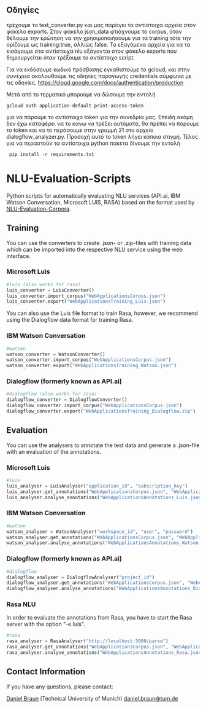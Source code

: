 
## Οδηγίες
τρέχουμε το test_converter.py και μας παράγει τα αντίστοιχα αρχεία στον φάκελο exports.
Στον φάκελο json_data φτιάχνουμε το corpus, όταν θέλουμε την ερώτηση να την χρησιμοποιήσουμε
 για τα training τότε την ορίζουμε ως training:true, αλλιώς false. Τα εξαγόμενα αρχεία για να
 τα εισάγουμε στα αντίστοιχα nlu εξάγονται στον φάκελο exports που δημιουργείται όταν τρέξουμε
 το αντίστοιχο script.
 
 Για να εκδόσουμε κωδικό πρόσβασης εγκαθιστούμε το gcloud, και στην συνέχεια ακολουθούμε τις οδηγίες παραγωγής credentials σύμφωνα 
 με τις οδηγίες. https://cloud.google.com/docs/authentication/production
 
 Μετά από το τερματικό μπορούμε να δώσουμε την εντολή 
 
 `gcloud auth application-default print-access-token`
 
 για να πάρουμε το αντίστοιχο token για την συνεδρία μας. Επειδή ακόμη δεν έχω καταφέρει να το κάνω να τρέξει αυτόματα, θα πρέπει να πάρουμε το token
 και να το περάσουμε στην γραμμή 21 στο αρχείο dialogflow_analyzer.py. Προσοχή αυτό το token λήγει κάποια στιγμή.
 Τέλος για να περαστούν τα αντίστοιχα python πακέτα δίνουμε την εντολή
 
 ` pip install -r requirements.txt` 
# NLU-Evaluation-Scripts
Python scripts for automatically evaluating NLU services (API.ai, IBM Watson Conversation, Microsoft LUIS, RASA) based on the format used by [NLU-Evaluation-Corpora](https://github.com/sebischair/NLU-Evaluation-Corpora).

## Training
You can use the converters to create .json- or .zip-files with training data which can be imported into the respective NLU service using the web interface.

### Microsoft Luis
```python
#luis (also works for rasa)
luis_converter = LuisConverter()
luis_converter.import_corpus("WebApplicationsCorpus.json")
luis_converter.export("WebApplicationsTraining_Luis.json")
```
You can also use the Luis file format to train Rasa, however, we recommend using the Dialogflow data format for training Rasa.

### IBM Watson Conversation
```python
#watson
watson_converter = WatsonConverter()
watson_converter.import_corpus("WebApplicationsCorpus.json")
watson_converter.export("WebApplicationsTraining_Watson.json")
```
### Dialogflow (formerly known as API.ai)
```python
#dialogflow (also works for rasa)
dialogflow_converter = DialogflowConverter()
dialogflow_converter.import_corpus("WebApplicationsCorpus.json")
dialogflow_converter.export("WebApplicationsTraining_Dialogflow.zip")
```

## Evaluation
You can use the analysers to annotate the test data and generate a .json-file with an evaluation of the annotations.

### Microsoft Luis
```python
#luis
luis_analyser = LuisAnalyser("application_id", "subscription_key")
luis_analyser.get_annotations("WebApplicationsCorpus.json", "WebApplicationsAnnotations_Luis.json")
luis_analyser.analyse_annotations("WebApplicationsAnnotations_Luis.json", "WebApplicationsCorpus.json", "WebApplicationsAnalysis_Luis.json")
```
### IBM Watson Conversation
```python
#watson
watson_analyser = WatsonAnalyser("workspace_id", "user", "password")
watson_analyser.get_annotations("WebApplicationsCorpus.json", "WebApplicationsAnnotations_Watson.json")
watson_analyser.analyse_annotations("WebApplicationsAnnotations_Watson.json", "WebApplicationsCorpus.json", "WebApplicationsAnalysis_Watson.json")
```
### Dialogflow (formerly known as API.ai)
```python
#dialogflow
dialogflow_analyser = DialogflowAnalyser("project_id")
dialogflow_analyser.get_annotations("WebApplicationsCorpus.json", "WebApplicationsAnnotations_Dialogflow.json")
dialogflow_analyser.analyse_annotations("WebApplicationsAnnotations_Dialogflow.json", "WebApplicationsCorpus.json", "WebApplicationsAnalysis_Dialogflow.json")
```

### Rasa NLU
In order to evaluate the annotations from Rasa, you have to start the Rasa server with the option "-e luis".
```python
#rasa
rasa_analyser = RasaAnalyser("http://localhost:5000/parse")
rasa_analyser.get_annotations("WebApplicationsCorpus.json", "WebApplicationsAnnotations_Rasa.json")
rasa_analyser.analyse_annotations("WebApplicationsAnnotations_Rasa.json", "WebApplicationsCorpus.json", "WebApplicationsAnalysis_Rasa.json")
```

## Contact Information
If you have any questions, please contact:

[Daniel Braun](https://wwwmatthes.in.tum.de/pages/41usp76zyc49/Daniel-Braun) (Technical University of Munich) daniel.braun@tum.de
